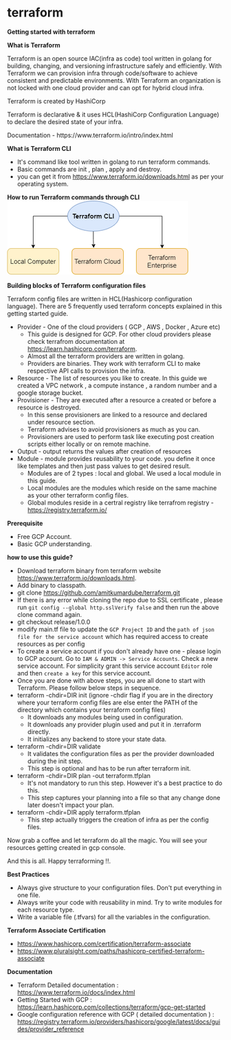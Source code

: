# terraform

<b>Getting started with terraform</b>

<b>What is Terraform</b>
<p>Terraform is an open source IAC(infra as code) tool written in golang for building, changing, and versioning infrastructure safely and efficiently. With Terraform we can provision infra through code/software to achieve consistent and predictable environments. With Terraform an organization is not locked with one cloud provider and can opt for hybrid cloud infra.</p>
<p>Terraform is created by HashiCorp</p>
<p>Terraform is declarative & it uses HCL(HashiCorp Configuration Language) to declare the desired state of your infra.</p>
<p>Documentation - https://www.terraform.io/intro/index.html </p>

<b>What is Terraform CLI</b> 
- It's command like tool written in golang to run terraform commands.
- Basic commands are init , plan , apply and destroy. 
- you can get it from https://www.terraform.io/downloads.html as per your operating system.

<b>How to run Terraform commands through CLI</b><br>
![alt Terraform CLI](./terraform.PNG?raw=true)

<b>Building blocks of Terraform configuration files</b> 
<p>Terraform config files are written in HCL(Hashicorp configuration language). There are 5 frequently used terraform concepts explained in this getting started guide.</p>

- Provider - One of the cloud providers ( GCP , AWS , Docker , Azure etc)
    - This guide is designed for GCP. For other cloud providers please check terrafrom documentation at <a>https://learn.hashicorp.com/terraform.
    - Almost all the terraform providers are written in golang.
    - Providers are binaries. They work with terraform CLI to make respective API calls to provision the infra.
- Resource - The list of resources you like to create. In this guide we created a VPC network ,  a compute instance , a random number and a google storage bucket.
- Provisioner - They are executed after a resource a created or before a resource is destroyed.
    - In this sense provisioners are linked to a resource and declared under resource section.
    - Terraform advises to avoid provisioners as much as you can.
    - Provisioners are used to perform task like executing post creation scripts either locally or on remote machine.
- Output - output returns the values after creation of resources
- Module - module provides reusability to your code. you define it once like templates and then just pass values to get desired result.
    - Modules are of 2 types : local and global. We used a local module in this guide.
    - Local modules are the modules which reside on the same machine as your other terraform config files.
    - Global modules reside in a certral registry like terrafrom registry - https://registry.terraform.io/

<b>Prerequisite</b>
- Free GCP Account.
- Basic GCP understanding.

<b> how to use this guide? </b>

- Download terraform binary from terraform website <a>https://www.terraform.io/downloads.html.
- Add binary to classpath.
- git clone https://github.com/amitkumardube/terraform.git
- If there is any error while cloning the repo due to SSL certificate , please run `git config --global http.sslVerify false` and then run the above clone command again.
- git checkout release/1.0.0
- modify main.tf file to update the `GCP Project ID` and the `path of json file for the service account` which has required access to create resources as per config
- To create a service account if you don't already have one - please login to GCP account. Go to `IAM & ADMIN -> Service Accounts`. Check a new service account. For simplicity grant this service account `Editor` role and then `create a key` for this service account.
- Once you are done with above steps, you are all done to start with Terraform. Please follow below steps in sequence.
- terraform -chdir=DIR init (ignore -chdir flag if you are in the directory where your terraform config files are else enter the PATH of the directory which contains your terraform config files)
    - It downloads any modules being used in configuration.
    - It downloads any provider plugin used and put it in .terraform directly.
    - It initializes any backend to store your state data.
- terraform -chdir=DIR validate
    - It validates the configuration files as per the provider downloaded during the init step.
    - This step is optional and has to be run after terraform init. 
- terraform -chdir=DIR plan -out terraform.tfplan
    - It's not mandatory to run this step. However it's a best practice to do this.
    - This step captures your planning into a file so that any change done later doesn't impact your plan.
- terraform -chdir=DIR apply terraform.tfplan
    - This step actually triggers the creation of infra as per the config files.

Now grab a coffee and let terraform do all the magic. You will see your resources getting created in gcp console.

And this is all. Happy terraforming !!.

<b>Best Practices</b>
- Always give structure to your configuration files. Don't put everything in one file.
- Always write your code with reusability in mind. Try to write modules for each resource type.
- Write a variable file (.tfvars) for all the variables in the configuration.

<b> Terraform Associate Certification </b>
- https://www.hashicorp.com/certification/terraform-associate
- https://www.pluralsight.com/paths/hashicorp-certified-terraform-associate

<b>Documentation</b>
- Terraform Detailed documentation : https://www.terraform.io/docs/index.html
- Getting Started with GCP : https://learn.hashicorp.com/collections/terraform/gcp-get-started
- Google configuration reference with GCP ( detailed documentation ) : https://registry.terraform.io/providers/hashicorp/google/latest/docs/guides/provider_reference
